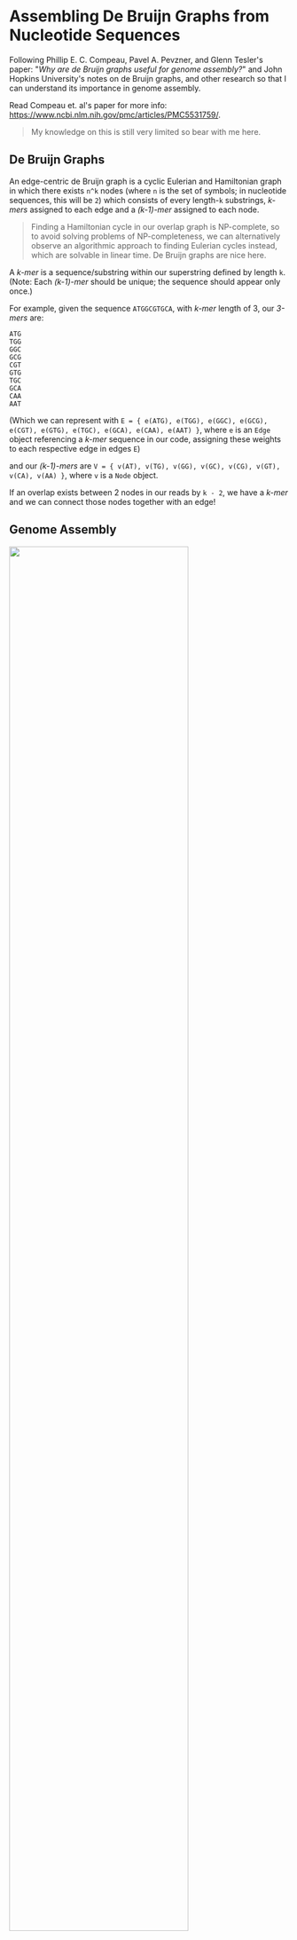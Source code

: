 # Assembling De Bruijn Graphs from Nucleotide Sequences
Following Phillip E. C. Compeau, Pavel A. Pevzner, and Glenn Tesler's paper: "*Why are de Bruijn graphs useful for genome assembly?*"
and John Hopkins University's notes on de Bruijn graphs, and other research so that I can understand its importance in genome assembly.

Read Compeau et. al's paper for more info: https://www.ncbi.nlm.nih.gov/pmc/articles/PMC5531759/.

> My knowledge on this is still very limited so bear with me here.

## De Bruijn Graphs

An edge-centric de Bruijn graph is a cyclic Eulerian and Hamiltonian graph in which there exists `n^k` nodes (where `n` is the set of symbols;
in nucleotide sequences, this will be `2`)
which consists of every length-`k` substrings, *k-mers* assigned to each edge and a *(k-1)-mer* assigned to each node.

> Finding a Hamiltonian cycle in our overlap graph is NP-complete, so to avoid solving problems of NP-completeness, we can alternatively observe
> an algorithmic approach to finding Eulerian cycles instead, which are solvable in linear time. De Bruijn graphs are nice here.

A *k-mer* is a sequence/substring within our superstring defined by length `k`. 
(Note: Each *(k-1)-mer* should be unique; the sequence should appear only once.)

For example, given the sequence `ATGGCGTGCA`, with *k-mer* length of 3, our *3-mers* are:

```
ATG
TGG
GGC
GCG
CGT
GTG
TGC
GCA
CAA
AAT
```

(Which we can represent with `E = { e(ATG), e(TGG), e(GGC), e(GCG), e(CGT), e(GTG), e(TGC), e(GCA), e(CAA), e(AAT) }`, where `e` is an `Edge`
object referencing a *k-mer* sequence in our code, assigning these weights to each respective edge in edges `E`)

and our *(k-1)-mers* are `V = { v(AT), v(TG), v(GG), v(GC), v(CG), v(GT), v(CA), v(AA) }`, where `v` is a `Node` object.

If an overlap exists between 2 nodes in our reads by `k - 2`, we have a *k-mer* and we can connect those nodes together with an edge!

## Genome Assembly

<img src="https://cdn.ncbi.nlm.nih.gov/pmc/blobs/cc50/5531759/91350dda5ab7/nihms329513f2.jpg" width="80%"/>

*Pulled from [Why are de Bruijn graphs useful for genome assembly?](https://www.ncbi.nlm.nih.gov/pmc/articles/PMC5531759/)*

So why construct de Bruijn graphs? In the world of bioinformatics, the construction of de Bruijn graphs are important
techniques to assess genome assembly.

As *Compeau, Pevzner and Tesler* have stated: "*A straightforward method for assembling reads into longer contiguous sequences ... uses a graph in 
which each read is represented by a node and overlap between reads is represented by an arrow (called a directed edge) joining two reads.*"

Construction of de Bruijn graphs is very popularly used in de novo assembly, in which we create contigs from scratch, and understanding
the properties of dBGs can allow us to analyze the computation behind assembling sequences together.

## Example Output

> Testing above stated sequence: `ATGGCGTGCA`

![Screenshot 2024-09-24 180455](https://github.com/user-attachments/assets/efe8d220-8726-4b46-8879-fcc5a7ba2ada)
